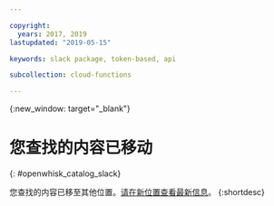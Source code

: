 ```yaml
---

copyright:
  years: 2017, 2019
lastupdated: "2019-05-15"

keywords: slack package, token-based, api

subcollection: cloud-functions

---
```


{:new_window: target="_blank"}
# 您查找的内容已移动
{: #openwhisk_catalog_slack}

您查找的内容已移至其他位置。[请在新位置查看最新信息](/docs/openwhisk?topic=cloud-functions-pkg_slack)。
{:shortdesc}
